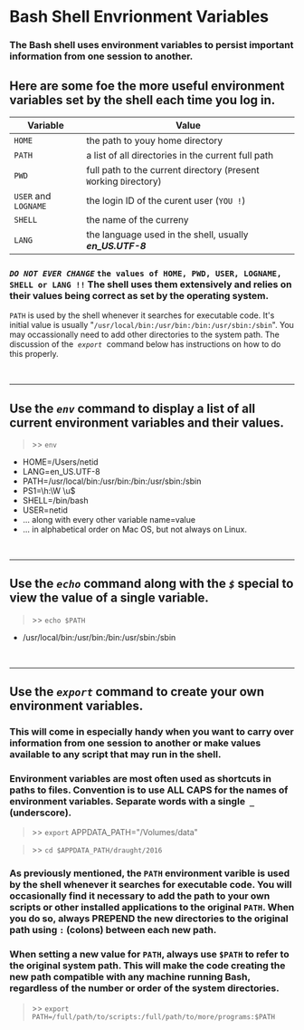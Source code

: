 # Bash Shell Envrionment Variables

### The Bash shell uses environment variables to persist important information from one session to another. 

## Here are some foe the more useful environment variables set by the shell each time you log in.


| Variable | Value |
| ------- | ------- |
| ```HOME``` | the path to youy home directory |
| ```PATH``` | a list of all directories in the current full path |
| ```PWD``` | full path to the  current directory (```P```resent ```W```orking ```D```irectory) |
| ```USER``` and ```LOGNAME``` | the login ID of the curent user (```YOU !```) |
| ```SHELL``` | the name of the curreny
| ```LANG``` | the language used in the shell, usually **_en_US.UTF-8_** |

### **_```DO NOT EVER CHANGE```_ ```the values of HOME, PWD, USER, LOGNAME, SHELL or LANG !!```** The shell uses them extensively and relies on their values being correct as set by the operating system. 

```PATH``` is used by the shell whenever it searches for executable code. It's initial value is usually "```/usr/local/bin:/usr/bin:/bin:/usr/sbin:/sbin```". You may occassionally need to add other directories to the system path. The discussion of the &nbsp;_```export```_&nbsp; command below has instructions on how to do this properly.

&nbsp;

-------
## Use the _```env```_ command to display a list of all current environment variables and their values.

>   \>\>  ```env```

* HOME=/Users/netid
* LANG=en_US.UTF-8
* PATH=/usr/local/bin:/usr/bin:/bin:/usr/sbin:/sbin
* PS1=\h:\W \u\$
* SHELL=/bin/bash
* USER=netid
* ... along with every other variable name=value
* ... in alphabetical order on Mac OS, but not always on Linux.

&nbsp;

-------
## Use the _```echo```_ command along with the _```$```_ special to view the value of a single variable.

> \>\> ```echo $PATH```
* /usr/local/bin:/usr/bin:/bin:/usr/sbin:/sbin

&nbsp;

-------
## Use the _```export```_ command to create your own environment variables.
### This will come in especially handy when you want to carry over information from one session to another or make values available to any script that may run in the shell.

### Environment variables are most often used as shortcuts in paths to files. Convention is to use **ALL CAPS** for the names of environment variables. Separate words with a single &nbsp;```_```&nbsp; (underscore).

>   \>\>  ```export``` APPDATA_PATH="/Volumes/data"

>   \>\> ```cd $APPDATA_PATH/draught/2016```

### As previously mentioned, the ```PATH``` environment varible is used by the shell whenever it searches for executable code. You will occasionally find it necessary to add the path to your own scripts or other installed applications to the original ```PATH```. When you do so, always PREPEND the new directories to the original path using ```:``` (colons) between each new path.

### When setting a new value for ```PATH```, always use ```$PATH``` to refer to the original system path. This will make the code creating the new path compatible with any machine running Bash, regardless of the number or order of the system directories.

>   \>\> ```export PATH=/full/path/to/scripts:/full/path/to/more/programs:$PATH```

